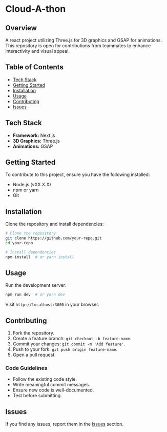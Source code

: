 # Cloud-A-thon

## Overview
A react project utilizing Three.js for 3D graphics and GSAP for animations. This repository is open for contributions from teammates to enhance interactivity and visual appeal.

## Table of Contents
- [Tech Stack](#tech-stack)
- [Getting Started](#getting-started)
- [Installation](#installation)
- [Usage](#usage)
- [Contributing](#contributing)
- [Issues](#issues)


## Tech Stack
- **Framework:** Next.js
- **3D Graphics:** Three.js
- **Animations:** GSAP

## Getting Started
To contribute to this project, ensure you have the following installed:
- Node.js (vXX.X.X)
- npm or yarn
- Git

## Installation
Clone the repository and install dependencies:
```sh
# Clone the repository
git clone https://github.com/your-repo.git
cd your-repo

# Install dependencies
npm install  # or yarn install

```

## Usage
Run the development server:
```sh
npm run dev  # or yarn dev
```
Visit `http://localhost:3000` in your browser.

## Contributing
1. Fork the repository.
2. Create a feature branch: `git checkout -b feature-name`.
3. Commit your changes: `git commit -m 'Add feature'`.
4. Push to your fork: `git push origin feature-name`.
5. Open a pull request.

### Code Guidelines
- Follow the existing code style.
- Write meaningful commit messages.
- Ensure new code is well-documented.
- Test before submitting.

## Issues
If you find any issues, report them in the [Issues](https://github.com/your-repo/issues) section.


